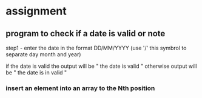 # assignment

## program to  check if a date is valid or note
step1 -  enter the date in the format DD/MM/YYYY
        (use '/' this symbrol to separate day month and year)

if the date is valid the output will be " the date is valid "
otherwise output will be " the date is in valid "

### insert an element into an array to the Nth position

